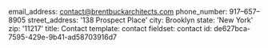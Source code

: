email_address: contact@brentbuckarchitects.com
phone_number: 917–657–8905
street_address: '138 Prospect Place'
city: Brooklyn
state: 'New York'
zip: '11217'
title: Contact
template: contact
fieldset: contact
id: de627bca-7595-429e-9b41-ad58703916d7
